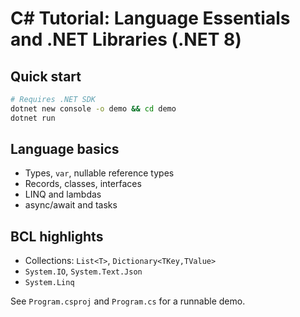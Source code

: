 # C# Tutorial: Language Essentials and .NET Libraries (.NET 8)

## Quick start

```bash
# Requires .NET SDK
dotnet new console -o demo && cd demo
dotnet run
```

## Language basics

- Types, `var`, nullable reference types
- Records, classes, interfaces
- LINQ and lambdas
- async/await and tasks

## BCL highlights

- Collections: `List<T>`, `Dictionary<TKey,TValue>`
- `System.IO`, `System.Text.Json`
- `System.Linq`

See `Program.csproj` and `Program.cs` for a runnable demo.